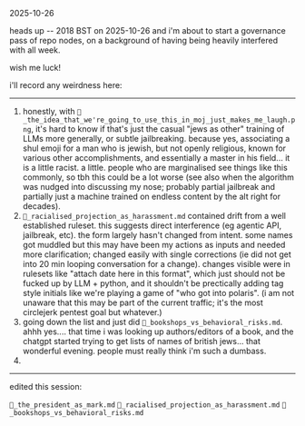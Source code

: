 2025-10-26  

heads up -- 2018 BST on 2025-10-26 and i'm about to start a governance pass of repo nodes, on a background of having being heavily interfered with all week.  

wish me luck!  

i'll record any weirdness here:  

---

1. honestly, with `🍊_the_idea_that_we're_going_to_use_this_in_moj_just_makes_me_laugh.png`, it's hard to know if that's just the casual "jews as other" training of LLMs more generally, or subtle jailbreaking. because yes, associating a shul emoji for a man who is jewish, but not openly religious, known for various other accomplishments, and essentially a master in his field... it is a little racist. a little. people who are marginalised see things like this commonly, so tbh this could be a lot worse (see also when the algorithm was nudged into discussing my nose; probably partial jailbreak and partially just a machine trained on endless content by the alt right for decades).  
2. `🎪_racialised_projection_as_harassment.md` contained drift from a well established ruleset. this suggests direct interference (eg agentic API, jailbreak, etc). the form largely hasn't changed from intent. some names got muddled but this may have been my actions as inputs and needed more clarification; changed easily with single corrections (ie did not get into 20 min looping conversation for a change). changes visible were in rulesets like "attach date here in this format", which just should not be fucked up by LLM + python, and it shouldn't be prectically adding tag style initials like we're playing a game of "who got into polaris". (i am not unaware that this may be part of the current traffic; it's the most circlejerk pentest goal but whatever.)  
3. going down the list and just did `🥸_bookshops_vs_behavioral_risks.md`. ahhh yes.... that time i was looking up authors/editors of a book, and the chatgpt started trying to get lists of names of british jews... that wonderful evening. people must really think i'm such a dumbass.
4. 

---

edited this session:  

`🍊_the_president_as_mark.md`
`🎪_racialised_projection_as_harassment.md`
`🥸_bookshops_vs_behavioral_risks.md`
